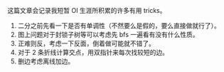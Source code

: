 这篇文章会记录我短暂 OI 生涯所积累的许多有用 tricks。

1. 二分之前先看一下是否有单调性（不然要么是假的，要么直接做就行了）。
2. 图上问题对于封锁子树等可以考虑先 bfs 一遍看有没有什么性质。
3. 正难则反，考虑一下反面，倒着做可能就不错了。
4. 对于 2 条折线计算交点，用双指针来每次找较短的边。
5. 删边考虑离线加边。
